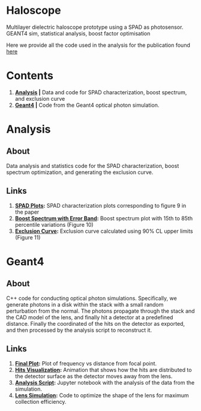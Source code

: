 # Haloscope

Multilayer dielectric haloscope prototype using a SPAD as photosensor. GEANT4 sim, statistical analysis, boost factor optimisation

Here we provide all the code used in the analysis for the publication found [here](https://arxiv.org/abs/2110.10497)

# Contents

1. **[Analysis]() |** Data and code for SPAD characterization, boost spectrum, and exclusion curve
2. **[Geant4](https://github.com/arneodoslab/haloscope/tree/master/Geant4) |** Code from the Geant4 optical photon simulation.

# Analysis

## About
Data analysis and statistics code for the SPAD characterization, boost spectrum optimization, and generating the exclusion curve. 

## Links

1. **[SPAD Plots](https://github.com/arneodoslab/haloscope/blob/master/Analysis/apd-characterization/excelitas-characterization.ipynb):** SPAD characterization plots corresponding to figure 9 in the paper
2. **[Boost Spectrum with Error Band](https://github.com/arneodoslab/haloscope/blob/master/Analysis/boost-error-optimization/boost-error.ipynb):** Boost spectrum plot with 15th to 85th percentile variations (Figure 10)
3. **[Exclusion Curve](https://github.com/arneodoslab/haloscope/blob/master/Analysis/exclusion-script-code/final-plot.ipynb):** Exclusion curve calculated using 90% CL upper limits (Figure 11)


# Geant4

## About

C++ code for conducting optical photon simulations. Specifically, we generate photons in a disk within the stack with a small random perturbation from the normal. The photons propagate through the stack and the CAD model of the lens, and finally hit a detector at a predefined distance. Finally the coordinated of the hits on the detector as exported, and then processed by the analysis script to reconstruct it.

## Links

1. **[Final Plot](https://github.com/arneodoslab/haloscope/blob/master/Geant4/Results/lens-GEANT4.png):** Plot of frequency vs distance from focal point.
2. **[Hits Visualization](https://github.com/arneodoslab/haloscope/blob/master/Geant4/Results/hits.gif):** Animation that shows how the hits are distributed to the detector surface as the detector moves away from the lens.
3. **[Analysis Script](https://github.com/arneodoslab/haloscope/blob/master/Geant4/Results/Results.ipynb):** Jupyter notebook with the analysis of the data from the simulation.
4. **[Lens Simulation](https://github.com/arneodoslab/haloscope/tree/master/Geant4/Lens_Simulation):** Code to optimize the shape of the lens for maximum collection efficiency. 
